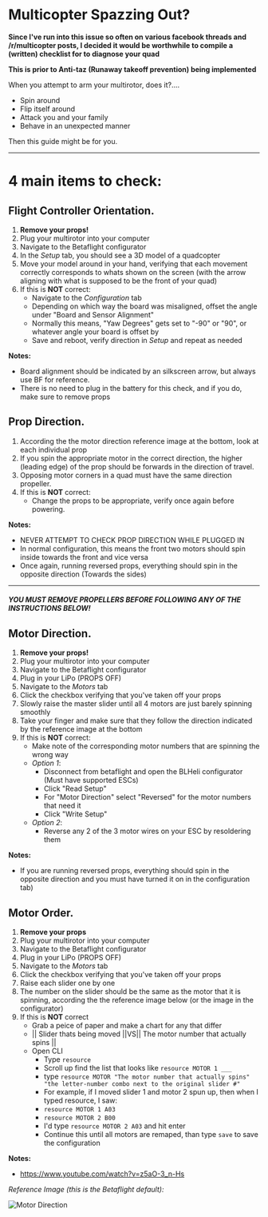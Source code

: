 # Multicopter Spazzing Out?

**Since I've run into this issue so often on various facebook threads and /r/multicopter posts, I decided it would be worthwhile to compile a (written) checklist for to diagnose your quad**

**This is prior to Anti-taz (Runaway takeoff prevention) being implemented**

When you attempt to arm your multirotor, does it?....
- Spin around
- Flip itself around
- Attack you and your family
- Behave in an unexpected manner

Then this guide might be for you.

----

# 4 main items to check:

## Flight Controller Orientation.

1. **Remove your props!**
2. Plug your multirotor into your computer
3. Navigate to the Betaflight configurator
4. In the *Setup* tab, you should see a 3D model of a quadcopter
5. Move your model around in your hand, verifying that each movement correctly corresponds to whats shown on the screen (with the arrow aligning with what is supposed to be the front of your quad)
6. If this is **NOT** correct:
	- Navigate to the *Configuration* tab
	- Depending on which way the board was misaligned, offset the angle under "Board and Sensor Alignment"
	- Normally this means, "Yaw Degrees" gets set to "-90" or "90", or whatever angle your board is offset by
	- Save and reboot, verify direction in *Setup* and repeat as needed

**Notes:**
- Board alignment should be indicated by an silkscreen arrow, but always use BF for reference.
- There is no need to plug in the battery for this check, and if you do, make sure to remove props

## Prop Direction.
1. According the the motor direction reference image at the bottom, look at each individual prop
2. If you spin the appropriate motor in the correct direction, the higher (leading edge) of the prop should be forwards in the direction of travel.
3. Opposing motor corners in a quad must have the same direction propeller.
4. If this is **NOT** correct:
 	- Change the props to be appropriate, verify once again before powering.

**Notes:**
- NEVER ATTEMPT TO CHECK PROP DIRECTION WHILE PLUGGED IN
- In normal configuration, this means the front two motors should spin inside towards the front and vice versa
- Once again, running reversed props, everything should spin in the opposite direction (Towards the sides)

----
##### YOU MUST REMOVE PROPELLERS BEFORE FOLLOWING ANY OF THE INSTRUCTIONS BELOW!

## Motor Direction.
1. **Remove your props!**
1. Plug your multirotor into your computer
2. Navigate to the Betaflight configurator
3. Plug in your LiPo (PROPS OFF)
4. Navigate to the *Motors* tab
5. Click the checkbox verifying that you've taken off your props
6. Slowly raise the master slider until all 4 motors are just barely spinning smoothly
7. Take your finger and make sure that they follow the direction indicated by the reference image at the bottom
8. If this is **NOT** correct:
	- Make note of the corresponding motor numbers that are spinning the wrong way
	- *Option 1*:
		- Disconnect from betaflight and open the BLHeli configurator (Must have supported ESCs)
		- Click "Read Setup"
		- For "Motor Direction" select "Reversed" for the motor numbers that need it
		- Click "Write Setup"
    - *Option 2*:
    	- Reverse any 2 of the 3 motor wires on your ESC by resoldering them

**Notes:**
- If you are running reversed props, everything should spin in the opposite direction and you must have turned it on in the configuration tab)


## Motor Order.
1. **Remove your props**
2. Plug your multirotor into your computer
3. Navigate to the Betaflight configurator
4. Plug in your LiPo (PROPS OFF)
5. Navigate to the *Motors* tab
6. Click the checkbox verifying that you've taken off your props
7. Raise each slider one by one
8. The number on the slider should be the same as the motor that it is spinning, according the the reference image below (or the image in the configurator)
9. If this is **NOT** correct
	- Grab a peice of paper and make a chart for any that differ
	- || Slider thats being moved ||VS|| The motor number that actually spins ||
	- Open CLI
		- Type ```resource```
		- Scroll up find the list that looks like ```resource MOTOR 1 ___```
		- type ```resource MOTOR "The motor number that actually spins" "the letter-number combo next to the original slider #"```
		- For example, if I moved slider 1 and motor 2 spun up, then when I typed resource, I saw:
		- ```resource MOTOR 1 A03```
		- ```resource MOTOR 2 B00```
		- I'd type ```resource MOTOR 2 A03``` and hit enter
		- Continue this until all motors are remaped, than type ```save``` to save the configuration

**Notes:**
- https://www.youtube.com/watch?v=z5aO-3_n-Hs

_Reference Image (this is the Betaflight default):_

![Motor Direction](https://github.com/betaflight/betaflight-configurator/blob/master/resources/motor_order/quad_x.svg)
